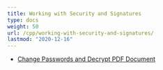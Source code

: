 ```yaml
---
title: Working with Security and Signatures
type: docs
weight: 50
url: /cpp/working-with-security-and-signatures/
lastmod: "2020-12-16"
---
```


- [Change Passwords and Decrypt PDF Document](/pdf/cpp/change-passwords-and-decrypt-pdf-document/)
